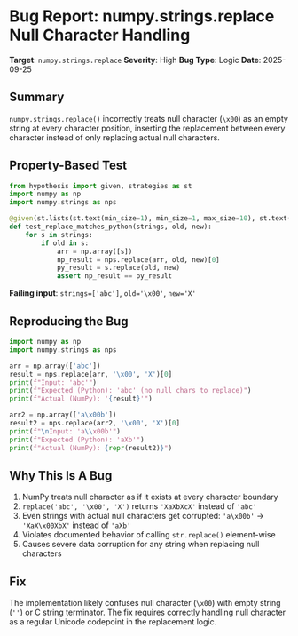 # Bug Report: numpy.strings.replace Null Character Handling

**Target**: `numpy.strings.replace`
**Severity**: High
**Bug Type**: Logic
**Date**: 2025-09-25

## Summary

`numpy.strings.replace()` incorrectly treats null character (`\x00`) as an empty string at every character position, inserting the replacement between every character instead of only replacing actual null characters.

## Property-Based Test

```python
from hypothesis import given, strategies as st
import numpy as np
import numpy.strings as nps

@given(st.lists(st.text(min_size=1), min_size=1, max_size=10), st.text(min_size=1, max_size=5))
def test_replace_matches_python(strings, old, new):
    for s in strings:
        if old in s:
            arr = np.array([s])
            np_result = nps.replace(arr, old, new)[0]
            py_result = s.replace(old, new)
            assert np_result == py_result
```

**Failing input**: `strings=['abc']`, `old='\x00'`, `new='X'`

## Reproducing the Bug

```python
import numpy as np
import numpy.strings as nps

arr = np.array(['abc'])
result = nps.replace(arr, '\x00', 'X')[0]
print(f"Input: 'abc'")
print(f"Expected (Python): 'abc' (no null chars to replace)")
print(f"Actual (NumPy): '{result}'")

arr2 = np.array(['a\x00b'])
result2 = nps.replace(arr2, '\x00', 'X')[0]
print(f"\nInput: 'a\\x00b'")
print(f"Expected (Python): 'aXb'")
print(f"Actual (NumPy): {repr(result2)}")
```

## Why This Is A Bug

1. NumPy treats null character as if it exists at every character boundary
2. `replace('abc', '\x00', 'X')` returns `'XaXbXcX'` instead of `'abc'`
3. Even strings with actual null characters get corrupted: `'a\x00b'` -> `'XaX\x00XbX'` instead of `'aXb'`
4. Violates documented behavior of calling `str.replace()` element-wise
5. Causes severe data corruption for any string when replacing null characters

## Fix

The implementation likely confuses null character (`\x00`) with empty string (`''`) or C string terminator. The fix requires correctly handling null character as a regular Unicode codepoint in the replacement logic.